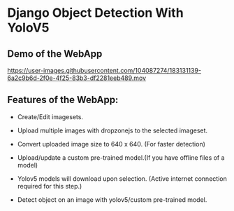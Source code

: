 # Django Object Detection With YoloV5

## Demo of the WebApp
https://user-images.githubusercontent.com/104087274/183131139-6a2c9b6d-2f0e-4f25-83b3-df2281eeb489.mov


## Features of the WebApp:
- Create/Edit imagesets.

- Upload multiple images with dropzonejs to the selected imageset.

- Convert uploaded image size to 640 x 640. (For faster detection)
 
- Upload/update a custom pre-trained model.(If you have offline files of a model)

- Yolov5 models will download upon selection. (Active internet connection required for this step.)

- Detect object on an image with yolov5/custom pre-trained model.
